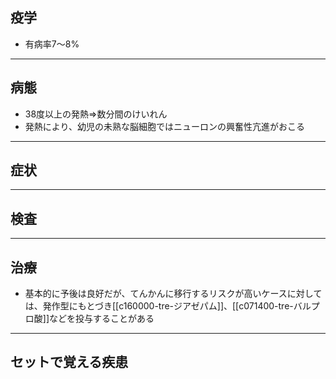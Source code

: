 ## 疫学
- 有病率7～8%
---
## 病態
- 38度以上の発熱⇒数分間のけいれん
- 発熱により、幼児の未熟な脳細胞ではニューロンの興奮性亢進がおこる
---
## 症状
---
## 検査
---
## 治療
- 基本的に予後は良好だが、てんかんに移行するリスクが高いケースに対しては、発作型にもとづき[[c160000-tre-ジアゼパム]]、[[c071400-tre-バルプロ酸]]などを投与することがある
---
## セットで覚える疾患
